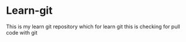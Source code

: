 # Learn-git
This is my learn git repository which for learn git
this is checking for pull code with git
